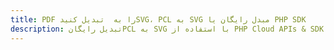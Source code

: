 ---title: PDF را به  تبدیل کنیدSVG، PCL به SVG مبدل رایگان یا PHP SDKdescription: تبدیل رایگانPCL به SVG با استفاده از PHP Cloud APIs & SDK همچنین اسناد PDF را در Cloud ایجاد، ویرایش و رندر کنید.---